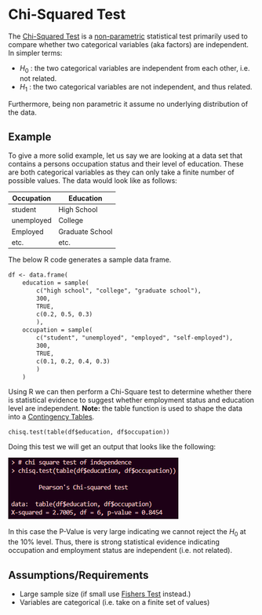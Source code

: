 # Chi-Squared Test 

The [Chi-Squared Test](https://en.wikipedia.org/wiki/Chi-squared_test) is a [non-parametric](https://www.ncbi.nlm.nih.gov/pmc/articles/PMC3900058/) statistical test primarily used to compare whether two categorical variables (aka factors) are independent. In simpler terms:

- $H_0$ : the two categorical variables are independent from each other, i.e. not related.
- $H_1$ : the two categorical variables are not independent, and thus related.

Furthermore, being non parametric it assume no underlying distribution of the data.

## Example

To give a more solid example, let us say we are looking at a data set that contains a persons occupation status and their level of education. These are both categorical variables as they can only take a finite number of possible values. The data would look like as follows:

| Occupation | Education       |
| ---------- | --------------- |
| student    | High School     |
| unemployed | College         |
| Employed   | Graduate School |
| etc.       | etc.            |

The below R code generates a sample data frame.

```{r}
df <- data.frame(
    education = sample(
        c("high school", "college", "graduate school"),
        300,
        TRUE,
        c(0.2, 0.5, 0.3)
        ),
    occupation = sample(
        c("student", "unemployed", "employed", "self-employed"),
        300,
        TRUE,
        c(0.1, 0.2, 0.4, 0.3)
        )
    )
```

Using R we can then perform a Chi-Square test to determine whether there is statistical evidence to suggest whether employment status and education level are independent. **Note:** the table function is used to shape the data into a [Contingency Tables](../Contingency%20Tables.md).

```{r}
chisq.test(table(df$education, df$occupation))
```

Doing this test we will get an output that looks like the following:

![](Attachments/Pasted%20image%2020240201200912.png)

In this case the P-Value is very large indicating we cannot reject the $H_0$ at the 10% level. Thus, there is strong statistical evidence indicating occupation and employment status are independent (i.e. not related).

## Assumptions/Requirements

- Large sample size (if small use [Fishers Test](Fishers%20Test.md) instead.)
- Variables are categorical (i.e. take on a finite set of values)
